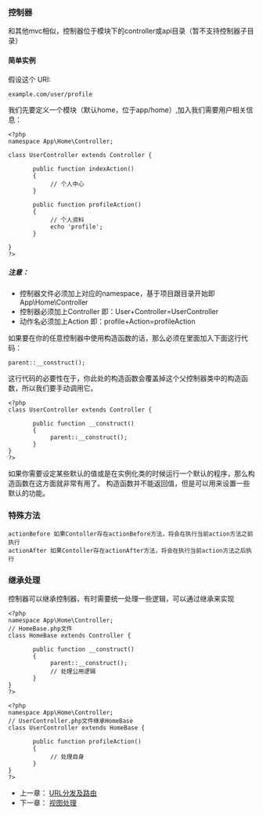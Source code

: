 ### 控制器
和其他mvc相似，控制器位于模块下的controller或api目录（暂不支持控制器子目录）

#### 简单实例
假设这个 URI:

	example.com/user/profile

我们先要定义一个模块（默认home，位于app/home）,加入我们需要用户相关信息：

	<?php
	namespace App\Home\Controller;
 
    class UserController extends Controller {
    
           public function indexAction()
           {
                // 个人中心
           }
           
           public function profileAction()
           {
                // 个人资料
                echo 'profile';
           }
           
    }
    ?>
##### 注意：
* 控制器文件必须加上对应的namespace，基于项目跟目录开始即App\Home\Controller
* 控制器必须加上Controller 即：User+Controller=UserController
* 动作名必须加上Action 即：profile+Action=profileAction

如果要在你的任意控制器中使用构造函数的话，那么必须在里面加入下面这行代码：

    parent::__construct();

这行代码的必要性在于，你此处的构造函数会覆盖掉这个父控制器类中的构造函数，所以我们要手动调用它。

    <?php
    class UserController extends Controller {
    
           public function __construct()
           {
                parent::__construct();
           }
    }
    ?>
如果你需要设定某些默认的值或是在实例化类的时候运行一个默认的程序，那么构造函数在这方面就非常有用了。
构造函数并不能返回值，但是可以用来设置一些默认的功能。

### 特殊方法
	actionBefore 如果Contoller存在actionBefore方法，将会在执行当前action方法之前执行
	actionAfter 如果Contoller存在actionAfter方法，将会在执行当前action方法之后执行
	
### 继承处理
控制器可以继承控制器，有时需要统一处理一些逻辑，可以通过继承来实现

    <?php
    namespace App\Home\Controller;
	// HomeBase.php文件
    class HomeBase extends Controller {
    
           public function __construct()
           {
                parent::__construct();
                // 处理公用逻辑
           }
    }
    ?>
    
	<?php
    namespace App\Home\Controller;
	// UserController.php文件继承HomeBase
    class UserController extends HomeBase {
    
           public function profileAction()
           {
                // 处理自身
           }
    }
    ?>
	
- 上一章： [URL分发及路由](dispatcher.md)
- 下一章： [视图处理](view.md)